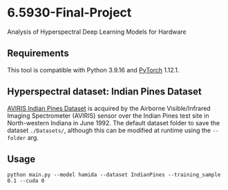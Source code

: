 # 6.5930-Final-Project
Analysis of Hyperspectral Deep Learning Models for Hardware

## Requirements

This tool is compatible with Python 3.9.16 and [PyTorch](http://pytorch.org/) 1.12.1.

## Hyperspectral dataset: Indian Pines Dataset
[AVIRIS Indian Pines Dataset](https://www.ehu.eus/ccwintco/index.php?title=Hyperspectral_Remote_Sensing_Scenes#Indian_Pines) is acquired by the Airborne Visible/Infrared Imaging Spectrometer (AVIRIS) sensor over the Indian Pines test site in North-western Indiana in June 1992. The default dataset folder to save the dataset `./Datasets/`, although this can be modified at runtime using the `--folder` arg.

## Usage
`python main.py --model hamida --dataset IndianPines --training_sample 0.1 --cuda 0`